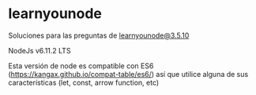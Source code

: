 # learnyounode

Soluciones para las preguntas de learnyounode@3.5.10

NodeJs v6.11.2 LTS

Esta versión de node es compatible con ES6 (https://kangax.github.io/compat-table/es6/) así que utilice alguna de sus características  (let, const, arrow function, etc)

